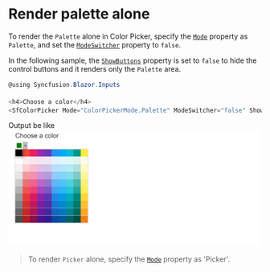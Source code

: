 # Render palette alone

To render the `Palette` alone in Color Picker, specify the [`Mode`](https://help.syncfusion.com/cr/blazor/Syncfusion.Blazor.Inputs.SfColorPicker.html#Syncfusion_Blazor_Inputs_SfColorPicker_Mode) property as `Palette`, and set the [`ModeSwitcher`](https://help.syncfusion.com/cr/blazor/Syncfusion.Blazor.Inputs.SfColorPicker.html#Syncfusion_Blazor_Inputs_SfColorPicker_ModeSwitcher) property to `false`.

In the following sample, the [`ShowButtons`](https://help.syncfusion.com/cr/blazor/Syncfusion.Blazor.Inputs.SfColorPicker.html#Syncfusion_Blazor_Inputs_SfColorPicker_ShowButtons) property is set to `false` to hide the control buttons and it renders only the `Palette` area.

```csharp
@using Syncfusion.Blazor.Inputs

<h4>Choose a color</h4>
<SfColorPicker Mode="ColorPickerMode.Palette" ModeSwitcher="false" ShowButtons="false"></SfColorPicker>
```

Output be like
![color-picker](./../images/palette-alone.png)

> To render `Picker` alone, specify the [`Mode`](https://help.syncfusion.com/cr/blazor/Syncfusion.Blazor.Inputs.SfColorPicker.html#Syncfusion_Blazor_Inputs_SfColorPicker_Mode) property as 'Picker'.